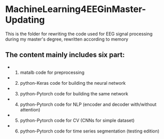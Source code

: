 # MachineLearning4EEGinMaster-Updating
This is the folder for rewriting the code used for EEG signal processing during my master's degree, rewritten according to memory

## The content mainly includes six part:
* 1. matalb code for preprocessing
* 2. python-Keras code for building the neural network
* 3. python-Pytorch code for building the same network
* 4. python-Pytorch code for NLP (encoder and decoder with/without attention)
* 5. python-Pytorch code for CV (CNNs for simple dataset)
* 6. python-Pytorch code for time series segmentation (testing edition)

